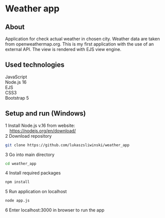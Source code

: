 # Weather app

## About
Application for check actual weather in chosen city. Weather data are taken from openweathermap.org. This is my first application with the use of an external API. The view is rendered with EJS view engine.

## Used technologies
JavaScript<br>
Node.js 16<br>
EJS<br>
CSS3<br>
Bootstrap 5

## Setup and run (Windows)
1 Install Node.js v.16 from website:<br>
&emsp;https://nodejs.org/en/download/<br>
2 Download repository
```bash
git clone https://github.com/lukaszsliwinski/weather_app
```
3 Go into main directory
```bash
cd weather_app
```
4 Install required packages
```bash
npm install
```
5 Run application on localhost
```bash
node app.js
```
6 Enter localhost:3000 in browser to run the app